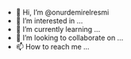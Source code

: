- 👋 Hi, I’m @onurdemirelresmi
- 👀 I’m interested in ...
- 🌱 I’m currently learning ...
- 💞️ I’m looking to collaborate on ...
- 📫 How to reach me ...

<!---
onurdemirelresmi/onurdemirelresmi is a ✨ special ✨ repository because its `README.md` (this file) appears on your GitHub profile.
You can click the Preview link to take a look at your changes.
--->
